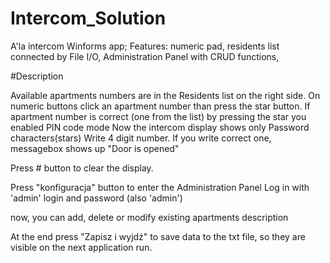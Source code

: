 # Intercom_Solution
A'la intercom Winforms app; Features: numeric pad, residents list connected by File I/O, Administration Panel with CRUD functions, 

#Description

Available apartments numbers are in the Residents list on the right side.
On numeric buttons click an apartment number than press the star button. 
If apartment number is correct (one from the list) by pressing the star you enabled PIN code mode
Now the intercom display shows only Password characters(stars)
Write 4 digit number. If you write correct one, messagebox shows up "Door is opened"

Press # button to clear the display.

Press "konfiguracja" button to enter the Administration Panel
Log in with 'admin' login and password (also 'admin')

now, you can add, delete or modify existing apartments description

At the end press "Zapisz i wyjdź" to save data to the txt file, so they are visible on the next application run.
